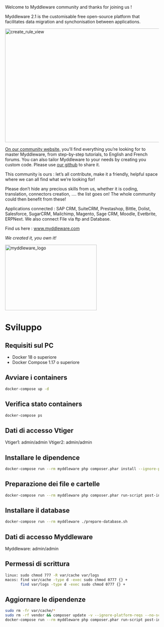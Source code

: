 Welcome to Myddleware community and thanks for joining us !

Myddleware 2.1 is the customisable free open-source platform that facilitates data migration and synchonisation between applications.

<img class="alignnone size-large wp-image-447" src="http://community.myddleware.com/wp-content/uploads/2016/11/create_rule_view-1024x596.png" alt="create_rule_view" width="640" height="373" />

<a href="http://community.myddleware.com/" target="_blank">On our community website,</a> you’ll find everything you’re looking for to master Myddleware, from step-by-step tutorials, to English and French forums. You can also tailor Myddleware to your needs by creating you custom code. Please use <a href="https://github.com/Myddleware" target="_blank">our github</a> to share it.

This community is ours : let’s all contribute, make it a friendly, helpful space where we can all find what we’re looking for!

Please don’t hide any precious skills from us, whether it is coding, translation, connectors creation, .... the list goes on! The whole community could then benefit from these!

Applications connected : SAP CRM, SuiteCRM, Prestashop, Bittle, Dolist, Salesforce, SugarCRM, Mailchimp, Magento, Sage CRM, Moodle, Evetbrite, ERPNext.  We also connect File via ftp and Database.

Find us here : <a href="http://www.myddleware.com">www.myddleware.com</a>

<em>We created it, you own it!</em>

<img class="alignnone size-medium wp-image-161" src="http://community.myddleware.com/wp-content/uploads/2016/09/myddleware_logo-300x215.jpg" alt="myddleware_logo" width="300" height="215" />



# Sviluppo

## Requisiti sul PC
- Docker 18 o superiore 
- Docker Compose 1.17 o superiore

## Avviare i containers
```bash
docker-compose up -d
```

## Verifica stato containers
```bash
docker-compose ps
```

## Dati di accesso Vtiger
Vtiger1: admin/admin
Vtiger2: admin/admin

## Installare le dipendence
```bash
docker-compose run --rm myddleware php composer.phar install --ignore-platform-reqs --no-scripts
```

## Preparazione dei file e cartelle
```bash
docker-compose run --rm myddleware php composer.phar run-script post-install-cmd
```

## Installare il database
```bash
docker-compose run --rm myddleware ./prepare-database.sh
```

## Dati di accesso Myddleware
Myddleware: admin/admin

## Permessi di scrittura
```bash
linux: sudo chmod 777 -R var/cache var/logs
macos: find var/cache -type d -exec sudo chmod 0777 {} +
       find var/logs -type d -exec sudo chmod 0777 {} +
```

## Aggiornare le dipendenze
```bash
sudo rm -fr var/cache/*
sudo rm -rf vendor && composer update -v --ignore-platform-reqs --no-scripts
docker-compose run --rm myddleware php composer.phar run-script post-install-cmd

```
